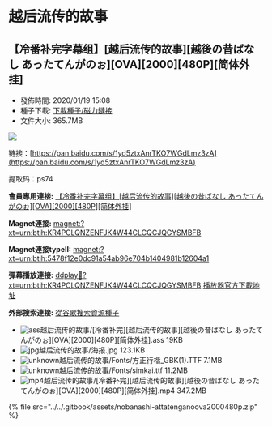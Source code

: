 # 越后流传的故事

## 【冷番补完字幕组】\[越后流传的故事]\[越後の昔ばなし あったてんがのぉ]\[OVA]\[2000]\[480P]\[简体外挂]

* 發佈時間: 2020/01/19 15:08
* 種子下載: [下載種子/磁力鏈接](https://share.dmhy.org/topics/view/533143\_OVA\_2000\_480P.html#description-end)
* 文件大小: 365.7MB

![](https://s2.ax1x.com/2020/01/19/1CFl34.jpg)

链接：[https://pan.baidu.com/s/1yd5ztxAnrTKO7WGdLmz3zA](https://pan.baidu.com/s/1yd5ztxAnrTKO7WGdLmz3zA)

提取码：ps74

**會員專用連接:** [【冷番补完字幕组】\[越后流传的故事\]\[越後の昔ばなし あったてんがのぉ\]\[OVA\]\[2000\]\[480P\]\[简体外挂\]](https://dl.dmhy.org/2020/01/19/5478f12e0dc91a54ab96e704b1404981b12604a1.torrent)

**Magnet連接:** [magnet:?xt=urn:btih:KR4PCLQNZENFJK4W44CLCQCJQGYSMBFB](https://magnet/?xt=urn:btih:KR4PCLQNZENFJK4W44CLCQCJQGYSMBFB\&dn=\&tr=http%3A%2F%2F104.238.198.186%3A8000%2Fannounce\&tr=udp%3A%2F%2F104.238.198.186%3A8000%2Fannounce\&tr=http%3A%2F%2Ftracker.openbittorrent.com%3A80%2Fannounce\&tr=udp%3A%2F%2Ftracker3.itzmx.com%3A6961%2Fannounce\&tr=http%3A%2F%2Ftracker4.itzmx.com%3A2710%2Fannounce\&tr=http%3A%2F%2Ftracker.publicbt.com%3A80%2Fannounce\&tr=http%3A%2F%2Ftracker.prq.to%2Fannounce\&tr=http%3A%2F%2Fopen.acgtracker.com%3A1096%2Fannounce\&tr=https%3A%2F%2Ft-115.rhcloud.com%2Fonly\_for\_ylbud\&tr=http%3A%2F%2Ftracker1.itzmx.com%3A8080%2Fannounce\&tr=http%3A%2F%2Ftracker2.itzmx.com%3A6961%2Fannounce\&tr=udp%3A%2F%2Ftracker1.itzmx.com%3A8080%2Fannounce\&tr=udp%3A%2F%2Ftracker2.itzmx.com%3A6961%2Fannounce\&tr=udp%3A%2F%2Ftracker3.itzmx.com%3A6961%2Fannounce\&tr=udp%3A%2F%2Ftracker4.itzmx.com%3A2710%2Fannounce)

**Magnet連接typeII:** [magnet:?xt=urn:btih:5478f12e0dc91a54ab96e704b1404981b12604a1](https://magnet/?xt=urn:btih:5478f12e0dc91a54ab96e704b1404981b12604a1)

**彈幕播放連接:** [ddplay:magnet:?xt=urn:btih:KR4PCLQNZENFJK4W44CLCQCJQGYSMBFB](ddplay:magnet:?xt=urn:btih:KR4PCLQNZENFJK4W44CLCQCJQGYSMBFB\&dn=\&tr=http%3A%2F%2F104.238.198.186%3A8000%2Fannounce\&tr=udp%3A%2F%2F104.238.198.186%3A8000%2Fannounce\&tr=http%3A%2F%2Ftracker.openbittorrent.com%3A80%2Fannounce\&tr=udp%3A%2F%2Ftracker3.itzmx.com%3A6961%2Fannounce\&tr=http%3A%2F%2Ftracker4.itzmx.com%3A2710%2Fannounce\&tr=http%3A%2F%2Ftracker.publicbt.com%3A80%2Fannounce\&tr=http%3A%2F%2Ftracker.prq.to%2Fannounce\&tr=http%3A%2F%2Fopen.acgtracker.com%3A1096%2Fannounce\&tr=https%3A%2F%2Ft-115.rhcloud.com%2Fonly\_for\_ylbud\&tr=http%3A%2F%2Ftracker1.itzmx.com%3A8080%2Fannounce\&tr=http%3A%2F%2Ftracker2.itzmx.com%3A6961%2Fannounce\&tr=udp%3A%2F%2Ftracker1.itzmx.com%3A8080%2Fannounce\&tr=udp%3A%2F%2Ftracker2.itzmx.com%3A6961%2Fannounce\&tr=udp%3A%2F%2Ftracker3.itzmx.com%3A6961%2Fannounce\&tr=udp%3A%2F%2Ftracker4.itzmx.com%3A2710%2Fannounce) [播放器官方下載地址](http://www.dandanplay.com/?from=dmhy)

**外部搜索連接:** [從谷歌搜索資源種子](https://www.google.com/search?oe=utf-8\&q=5478f12e0dc91a54ab96e704b1404981b12604a1)

* ![ass](https://share.dmhy.org/images/icon/ass.gif)越后流传的故事/\[冷番补完]\[越后流传的故事]\[越後の昔ばなし あったてんがのぉ]\[OVA]\[2000]\[480P]\[简体外挂].ass 19KB
* ![jpg](https://share.dmhy.org/images/icon/jpg.gif)越后流传的故事/海报.jpg 123.1KB
* ![unknown](https://share.dmhy.org/images/icon/unknown.gif)越后流传的故事/Fonts/方正行楷\_GBK(1).TTF 7.1MB
* ![unknown](https://share.dmhy.org/images/icon/unknown.gif)越后流传的故事/Fonts/simkai.ttf 11.2MB
* ![mp4](https://share.dmhy.org/images/icon/mp4.gif)越后流传的故事/\[冷番补完]\[越后流传的故事]\[越後の昔ばなし あったてんがのぉ]\[OVA]\[2000]\[480P]\[简体外挂].mp4 347.2MB

{% file src="../../.gitbook/assets/nobanashi-attatenganoova2000480p.zip" %}
